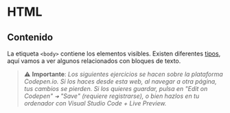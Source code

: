 # HTML
## Contenido

La etiqueta `<body>` contiene los elementos visibles. Existen diferentes [tipos](https://developer.mozilla.org/en-US/docs/Web/HTML/Element), aquí vamos a ver algunos relacionados con bloques de texto.

> ⚠️ **Importante**: _Los siguientes ejercicios se hacen sobre la plataforma Codepen.io. Si los haces desde esta web, al navegar a otra página, tus cambios se pierden. Si los quieres guardar, pulsa en "Edit on Codepen" `➜` "Save" (requiere registrarse), o bien hazlos en tu ordenador con Visual Studio Code + Live Preview._